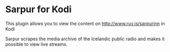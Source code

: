 Sarpur for Kodi
===============

This plugin allows you to view the content on http://www.ruv.is/sarpurinn in Kodi

Sarpur scrapes the media archive of the Icelandic public radio and makes it possible to view live streams.
